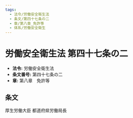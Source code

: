 ```yaml
---
tags:
  - 法令/労働安全衛生法
  - 条文/第四十七条の二
  - 章/第八章_免許等
  - 体系/労働安全衛生
---
```

# 労働安全衛生法 第四十七条の二

- **法令:** 労働安全衛生法
- **条文番号:** 第四十七条の二
- **章:** 第八章　免許等

## 条文
厚生労働大臣	都道府県労働局長

